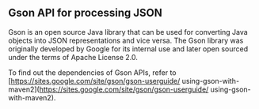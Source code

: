 ## Gson API for processing JSON
Gson is an open source Java library that can be used for converting Java objects into JSON
representations and vice versa. The Gson library was originally developed by Google for its internal
use and later open sourced under the terms of Apache License 2.0.

To find out the dependencies of Gson APIs, refer to [https://sites.google.com/site/gson/gson-userguide/
using-gson-with-maven2](https://sites.google.com/site/gson/gson-userguide/
using-gson-with-maven2).
